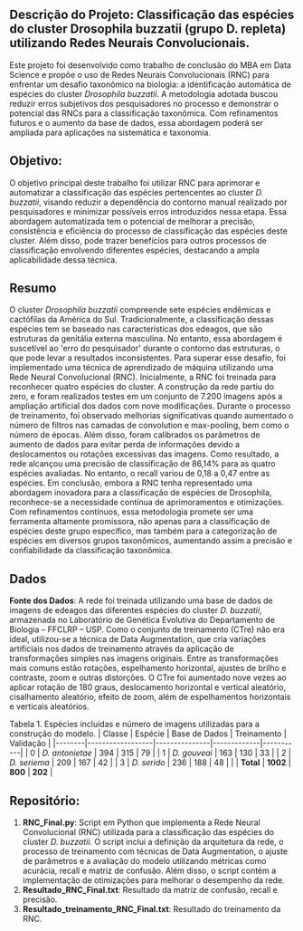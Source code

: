 ## Descrição do Projeto: Classificação das espécies do cluster Drosophila buzzatii (grupo D. repleta) utilizando Redes Neurais Convolucionais.
Este projeto foi desenvolvido como trabalho de conclusão do MBA em Data Science e propõe o uso de Redes Neurais Convolucionais (RNC) para enfrentar um desafio taxonômico na biologia: a identificação automática de espécies do cluster _Drosophila buzzatii_. A metodologia adotada buscou reduzir erros subjetivos dos pesquisadores no processo e demonstrar o potencial das RNCs para a classificação taxonômica. Com refinamentos futuros e o aumento da base de dados, essa abordagem poderá ser ampliada para aplicações na sistemática e taxonomia.

## Objetivo:
O objetivo principal deste trabalho foi utilizar RNC para aprimorar e automatizar a classificação das espécies pertencentes ao cluster _D. buzzatii_, visando reduzir a dependência do contorno manual realizado por pesquisadores e minimizar possíveis erros introduzidos nessa etapa. Essa abordagem automatizada tem o potencial de melhorar a precisão, consistência e eficiência do processo de classificação das espécies deste cluster. Além disso, pode trazer benefícios para outros processos de classificação envolvendo diferentes espécies, destacando a ampla aplicabilidade dessa técnica.

## Resumo 
O cluster _Drosophila buzzatii_ compreende sete espécies endêmicas e cactófilas da América do Sul. Tradicionalmente, a classificação dessas espécies tem se baseado nas características dos edeagos, que são estruturas da genitália externa masculina. No entanto, essa abordagem é suscetível ao 'erro do pesquisador' durante o contorno das estruturas, o que pode levar a resultados inconsistentes. Para superar esse desafio, foi implementado uma técnica de aprendizado de máquina utilizando uma Rede Neural Convolucional (RNC). Inicialmente, a RNC foi treinada para reconhecer quatro espécies do cluster. A construção da rede partiu do zero, e foram realizados testes em um conjunto de 7.200 imagens após a ampliação artificial dos dados com nove modificações. Durante o processo de treinamento, foi observado melhorias significativas quando aumentado o número de filtros nas camadas de convolution e max-pooling, bem como o número de épocas. Além disso, foram calibrados os parâmetros de aumento de dados para evitar perda de informações devido a deslocamentos ou rotações excessivas das imagens. Como resultado, a rede alcançou uma precisão de classificação de 86,14% para as quatro espécies avaliadas. No entanto, o recall variou de 0,18 a 0,47 entre as espécies. Em conclusão, embora a RNC tenha representado uma abordagem inovadora para a classificação de espécies de Drosophila, reconhece-se a necessidade contínua de aprimoramentos e otimizações. Com refinamentos contínuos, essa metodologia promete ser uma ferramenta altamente promissora, não apenas para a classificação de espécies deste grupo específico, mas também para a categorização de espécies em diversos grupos taxonômicos, aumentando assim a precisão e confiabilidade da classificação taxonômica.


## Dados
**Fonte dos Dados**: A rede foi treinada utilizando uma base de dados de imagens de edeagos das diferentes espécies do cluster _D. buzzatii_, armazenada no Laboratório de Genética Evolutiva do Departamento de Biologia – FFCLRP – USP. Como o conjunto de treinamento (CTre) não era ideal, utilizou-se a técnica de Data Augmentation, que cria variações artificiais nos dados de treinamento através da aplicação de transformações simples nas imagens originais. Entre as transformações mais comuns estão rotações, espelhamento horizontal, ajustes de brilho e contraste, zoom e outras distorções. O CTre foi aumentado nove vezes ao aplicar rotação de 180 graus, deslocamento horizontal e vertical aleatório, cisalhamento aleatório, efeito de zoom, além de espelhamentos horizontais e verticais aleatórios.


Tabela 1. Espécies incluídas e número de imagens utilizadas para a construção do modelo.
| Classe | Espécie          | Base de Dados | Treinamento | Validação |
|--------|------------------|---------------|-------------|-----------|
| 0      | _D. antonietae_  | 394           | 315         | 79        |
| 1      | _D. gouveai_     | 163           | 130         | 33        |
| 2      | _D. seriema_     | 209           | 167         | 42        |
| 3      | _D. serido_      | 236           | 188         | 48        |
|        | **Total**        | **1002**      | **800**     | **202**   |


## Repositório:
1. **RNC_Final.py**: Script em Python que implementa a Rede Neural Convolucional (RNC) utilizada para a classificação das espécies do cluster _D. buzzatii_. O script inclui a definição da arquitetura da rede, o processo de treinamento com técnicas de Data Augmentation, o ajuste de parâmetros e a avaliação do modelo utilizando métricas como acurácia, recall e matriz de confusão. Além disso, o script contém a implementação de otimizações para melhorar o desempenho da rede.
2. **Resultado_RNC_Final.txt**: Resultado da matriz de confusão, recall e precisão.
3. **Resultado_treinamento_RNC_Final.txt**: Resultado do treinamento da RNC.
